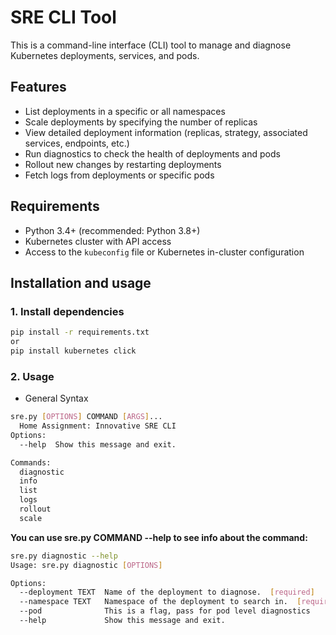 # SRE CLI Tool

This is a command-line interface (CLI) tool to manage and diagnose Kubernetes deployments, services, and pods.

## Features

- List deployments in a specific or all namespaces
- Scale deployments by specifying the number of replicas
- View detailed deployment information (replicas, strategy, associated services, endpoints, etc.)
- Run diagnostics to check the health of deployments and pods
- Rollout new changes by restarting deployments
- Fetch logs from deployments or specific pods

## Requirements

- Python 3.4+ (recommended: Python 3.8+)
- Kubernetes cluster with API access
- Access to the `kubeconfig` file or Kubernetes in-cluster configuration

## Installation and usage

### 1. Install dependencies

```bash
pip install -r requirements.txt
or
pip install kubernetes click
```

### 2. Usage
- General Syntax
```bash
sre.py [OPTIONS] COMMAND [ARGS]...
  Home Assignment: Innovative SRE CLI
Options:
  --help  Show this message and exit.

Commands:
  diagnostic
  info
  list
  logs
  rollout
  scale

```

**You can use sre.py COMMAND --help to see info about the command:**
```bash
sre.py diagnostic --help
Usage: sre.py diagnostic [OPTIONS]

Options:
  --deployment TEXT  Name of the deployment to diagnose.  [required]
  --namespace TEXT   Namespace of the deployment to search in.  [required]
  --pod              This is a flag, pass for pod level diagnostics
  --help             Show this message and exit.
```

